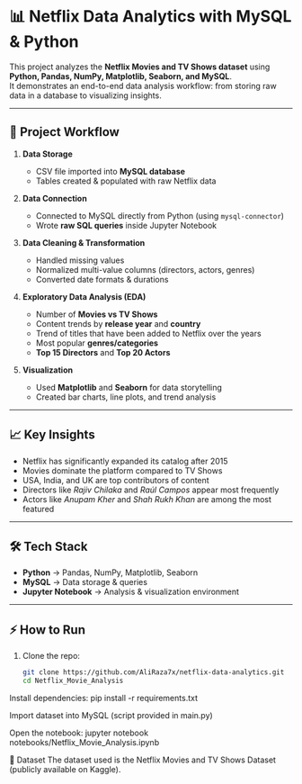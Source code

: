 # 📊 Netflix Data Analytics with MySQL & Python

This project analyzes the **Netflix Movies and TV Shows dataset** using **Python, Pandas, NumPy, Matplotlib, Seaborn, and MySQL**.  
It demonstrates an end-to-end data analysis workflow: from storing raw data in a database to visualizing insights.

---

## 🚀 Project Workflow
1. **Data Storage**  
   - CSV file imported into **MySQL database**  
   - Tables created & populated with raw Netflix data  

2. **Data Connection**  
   - Connected to MySQL directly from Python (using `mysql-connector`)  
   - Wrote **raw SQL queries** inside Jupyter Notebook  

3. **Data Cleaning & Transformation**  
   - Handled missing values  
   - Normalized multi-value columns (directors, actors, genres)  
   - Converted date formats & durations  

4. **Exploratory Data Analysis (EDA)**  
   - Number of **Movies vs TV Shows**  
   - Content trends by **release year** and **country**
   - Trend of titles that have been added to Netflix over the years
   - Most popular **genres/categories**  
   - **Top 15 Directors** and **Top 20 Actors**  

5. **Visualization**  
   - Used **Matplotlib** and **Seaborn** for data storytelling  
   - Created bar charts, line plots, and trend analysis  

---

## 📈 Key Insights
- Netflix has significantly expanded its catalog after 2015  
- Movies dominate the platform compared to TV Shows  
- USA, India, and UK are top contributors of content  
- Directors like *Rajiv Chilaka* and *Raúl Campos* appear most frequently  
- Actors like *Anupam Kher* and *Shah Rukh Khan* are among the most featured  

---

## 🛠️ Tech Stack
- **Python** → Pandas, NumPy, Matplotlib, Seaborn  
- **MySQL** → Data storage & queries  
- **Jupyter Notebook** → Analysis & visualization environment  

---

## ⚡ How to Run
1. Clone the repo:
   ```bash
   git clone https://github.com/AliRaza7x/netflix-data-analytics.git
   cd Netflix_Movie_Analysis
Install dependencies:
pip install -r requirements.txt

Import dataset into MySQL (script provided in main.py)

Open the notebook:
jupyter notebook notebooks/Netflix_Movie_Analysis.ipynb

📌 Dataset
The dataset used is the Netflix Movies and TV Shows Dataset (publicly available on Kaggle).


